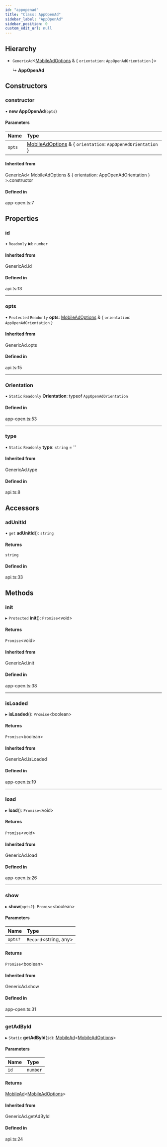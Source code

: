 ```yaml
---
id: "appopenad"
title: "Class: AppOpenAd"
sidebar_label: "AppOpenAd"
sidebar_position: 0
custom_edit_url: null
---
```


## Hierarchy

- `GenericAd`<[MobileAdOptions](../index.md#mobileadoptions) & { `orientation`: `AppOpenAdOrientation`  }\>

  ↳ **AppOpenAd**

## Constructors

### constructor

• **new AppOpenAd**(`opts`)

#### Parameters

| Name | Type |
| :------ | :------ |
| `opts` | [MobileAdOptions](../index.md#mobileadoptions) & { `orientation`: `AppOpenAdOrientation`  } |

#### Inherited from

GenericAd<
  MobileAdOptions & { orientation: AppOpenAdOrientation }
\>.constructor

#### Defined in

app-open.ts:7

## Properties

### id

• `Readonly` **id**: `number`

#### Inherited from

GenericAd.id

#### Defined in

api.ts:13

___

### opts

• `Protected` `Readonly` **opts**: [MobileAdOptions](../index.md#mobileadoptions) & { `orientation`: `AppOpenAdOrientation`  }

#### Inherited from

GenericAd.opts

#### Defined in

api.ts:15

___

### Orientation

▪ `Static` `Readonly` **Orientation**: typeof `AppOpenAdOrientation`

#### Defined in

app-open.ts:53

___

### type

▪ `Static` `Readonly` **type**: `string` = ''

#### Inherited from

GenericAd.type

#### Defined in

api.ts:8

## Accessors

### adUnitId

• `get` **adUnitId**(): `string`

#### Returns

`string`

#### Defined in

api.ts:33

## Methods

### init

▸ `Protected` **init**(): `Promise`<void\>

#### Returns

`Promise`<void\>

#### Inherited from

GenericAd.init

#### Defined in

app-open.ts:38

___

### isLoaded

▸ **isLoaded**(): `Promise`<boolean\>

#### Returns

`Promise`<boolean\>

#### Inherited from

GenericAd.isLoaded

#### Defined in

app-open.ts:19

___

### load

▸ **load**(): `Promise`<void\>

#### Returns

`Promise`<void\>

#### Inherited from

GenericAd.load

#### Defined in

app-open.ts:26

___

### show

▸ **show**(`opts?`): `Promise`<boolean\>

#### Parameters

| Name | Type |
| :------ | :------ |
| `opts?` | `Record`<string, any\> |

#### Returns

`Promise`<boolean\>

#### Inherited from

GenericAd.show

#### Defined in

app-open.ts:31

___

### getAdById

▸ `Static` **getAdById**(`id`): [MobileAd](mobilead.md)<[MobileAdOptions](../index.md#mobileadoptions)\>

#### Parameters

| Name | Type |
| :------ | :------ |
| `id` | `number` |

#### Returns

[MobileAd](mobilead.md)<[MobileAdOptions](../index.md#mobileadoptions)\>

#### Inherited from

GenericAd.getAdById

#### Defined in

api.ts:24
